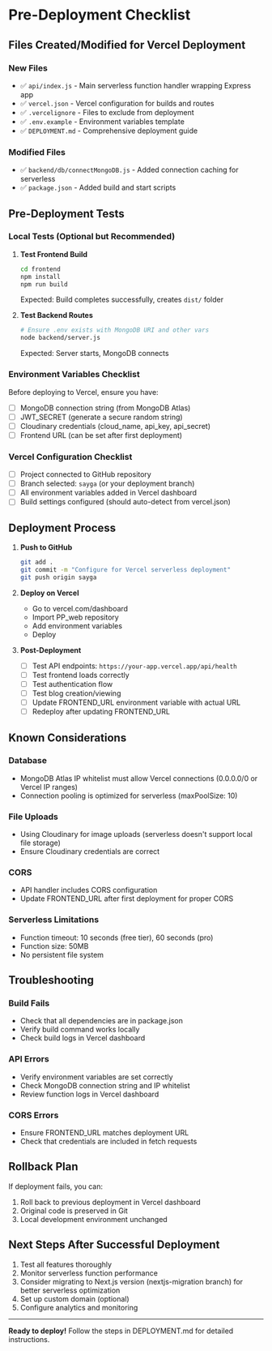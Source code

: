 # Pre-Deployment Checklist

## Files Created/Modified for Vercel Deployment

### New Files
- ✅ `api/index.js` - Main serverless function handler wrapping Express app
- ✅ `vercel.json` - Vercel configuration for builds and routes
- ✅ `.vercelignore` - Files to exclude from deployment
- ✅ `.env.example` - Environment variables template
- ✅ `DEPLOYMENT.md` - Comprehensive deployment guide

### Modified Files
- ✅ `backend/db/connectMongoDB.js` - Added connection caching for serverless
- ✅ `package.json` - Added build and start scripts

## Pre-Deployment Tests

### Local Tests (Optional but Recommended)

1. **Test Frontend Build**
   ```bash
   cd frontend
   npm install
   npm run build
   ```
   Expected: Build completes successfully, creates `dist/` folder

2. **Test Backend Routes**
   ```bash
   # Ensure .env exists with MongoDB URI and other vars
   node backend/server.js
   ```
   Expected: Server starts, MongoDB connects

### Environment Variables Checklist

Before deploying to Vercel, ensure you have:
- [ ] MongoDB connection string (from MongoDB Atlas)
- [ ] JWT_SECRET (generate a secure random string)
- [ ] Cloudinary credentials (cloud_name, api_key, api_secret)
- [ ] Frontend URL (can be set after first deployment)

### Vercel Configuration Checklist

- [ ] Project connected to GitHub repository
- [ ] Branch selected: `sayga` (or your deployment branch)
- [ ] All environment variables added in Vercel dashboard
- [ ] Build settings configured (should auto-detect from vercel.json)

## Deployment Process

1. **Push to GitHub**
   ```bash
   git add .
   git commit -m "Configure for Vercel serverless deployment"
   git push origin sayga
   ```

2. **Deploy on Vercel**
   - Go to vercel.com/dashboard
   - Import PP_web repository
   - Add environment variables
   - Deploy

3. **Post-Deployment**
   - [ ] Test API endpoints: `https://your-app.vercel.app/api/health`
   - [ ] Test frontend loads correctly
   - [ ] Test authentication flow
   - [ ] Test blog creation/viewing
   - [ ] Update FRONTEND_URL environment variable with actual URL
   - [ ] Redeploy after updating FRONTEND_URL

## Known Considerations

### Database
- MongoDB Atlas IP whitelist must allow Vercel connections (0.0.0.0/0 or Vercel IP ranges)
- Connection pooling is optimized for serverless (maxPoolSize: 10)

### File Uploads
- Using Cloudinary for image uploads (serverless doesn't support local file storage)
- Ensure Cloudinary credentials are correct

### CORS
- API handler includes CORS configuration
- Update FRONTEND_URL after first deployment for proper CORS

### Serverless Limitations
- Function timeout: 10 seconds (free tier), 60 seconds (pro)
- Function size: 50MB
- No persistent file system

## Troubleshooting

### Build Fails
- Check that all dependencies are in package.json
- Verify build command works locally
- Check build logs in Vercel dashboard

### API Errors
- Verify environment variables are set correctly
- Check MongoDB connection string and IP whitelist
- Review function logs in Vercel dashboard

### CORS Errors
- Ensure FRONTEND_URL matches deployment URL
- Check that credentials are included in fetch requests

## Rollback Plan

If deployment fails, you can:
1. Roll back to previous deployment in Vercel dashboard
2. Original code is preserved in Git
3. Local development environment unchanged

## Next Steps After Successful Deployment

1. Test all features thoroughly
2. Monitor serverless function performance
3. Consider migrating to Next.js version (nextjs-migration branch) for better serverless optimization
4. Set up custom domain (optional)
5. Configure analytics and monitoring

---

**Ready to deploy!** Follow the steps in DEPLOYMENT.md for detailed instructions.
